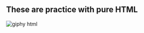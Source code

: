 ## These are practice with pure HTML

<img src="https://media.giphy.com/media/l3vRfNA1p0rvhMSvS/giphy.gif" alt="giphy html">
